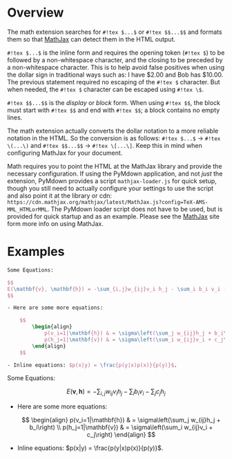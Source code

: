 # Overview
The math extension searches for `#!tex $...$` or `#!tex $$...$$` and formats them so that [MathJax](http://www.mathjax.org/) can detect them in the HTML output.

`#!tex $...$` is the inline form and requires the opening token (`#!tex $`) to be followed by a non-whitespace character, and the closing to be preceded by a non-whitespace character.  This is to help avoid false positives when using the dollar sign in traditional ways such as: I have $2.00 and Bob has $10.00.  The previous statement required no escaping of the `#!tex $` character.  But when needed, the `#!tex $` character can be escaped using `#!tex \$`.

`#!tex $$...$$` is the *display* or *block* form.  When using `#!tex $$`, the block must start with `#!tex $$` and end with `#!tex $$`; a block contains no empty lines.

The math extension actually converts the dollar notation to a more reliable notation in the HTML.  So the conversion is as follows: `#!tex $...$` -> `#!tex \(...\)` and `#!tex $$...$$` -> `#!tex \[...\]`.  Keep this in mind when configuring MathJax for your document.

Math requires you to point the HTML at the MathJax library and provide the necessary configuration.  If using the PyMdown application, and not *just* the extension, PyMdown provides a script `mathjax-loader.js` for quick setup, though you still need to actually configure your settings to use the script and also point it at the library or cdn: `https://cdn.mathjax.org/mathjax/latest/MathJax.js?config=TeX-AMS-MML_HTMLorMML`.  The PyMdown loader script does not have to be used, but is provided for quick startup and as an example.  Please see the [MathJax](http://www.mathjax.org/) site form more info on using MathJax.

# Examples

````tex
Some Equations:

$$
E(\mathbf{v}, \mathbf{h}) = -\sum_{i,j}w_{ij}v_i h_j - \sum_i b_i v_i - \sum_j c_j h_j
$$

- Here are some more equations:

    $$
        \begin{align}
            p(v_i=1|\mathbf{h}) & = \sigma\left(\sum_j w_{ij}h_j + b_i\right) \\
            p(h_j=1|\mathbf{v}) & = \sigma\left(\sum_i w_{ij}v_i + c_j\right)
        \end{align}
    $$

- Inline equations: $p(x|y) = \frac{p(y|x)p(x)}{p(y)}$.
````

Some Equations:

$$
E(\mathbf{v}, \mathbf{h}) = -\sum_{i,j}w_{ij}v_i h_j - \sum_i b_i v_i - \sum_j c_j h_j
$$

- Here are some more equations:

    $$
        \begin{align}
            p(v_i=1|\mathbf{h}) & = \sigma\left(\sum_j w_{ij}h_j + b_i\right) \\
            p(h_j=1|\mathbf{v}) & = \sigma\left(\sum_i w_{ij}v_i + c_j\right)
        \end{align}
    $$

- Inline equations: $p(x|y) = \frac{p(y|x)p(x)}{p(y)}$.

